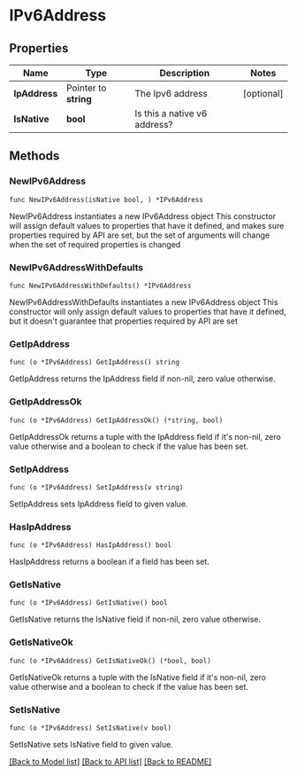 # IPv6Address

## Properties

Name | Type | Description | Notes
------------ | ------------- | ------------- | -------------
**IpAddress** | Pointer to **string** | The Ipv6 address | [optional] 
**IsNative** | **bool** | Is this a native v6 address? | 

## Methods

### NewIPv6Address

`func NewIPv6Address(isNative bool, ) *IPv6Address`

NewIPv6Address instantiates a new IPv6Address object
This constructor will assign default values to properties that have it defined,
and makes sure properties required by API are set, but the set of arguments
will change when the set of required properties is changed

### NewIPv6AddressWithDefaults

`func NewIPv6AddressWithDefaults() *IPv6Address`

NewIPv6AddressWithDefaults instantiates a new IPv6Address object
This constructor will only assign default values to properties that have it defined,
but it doesn't guarantee that properties required by API are set

### GetIpAddress

`func (o *IPv6Address) GetIpAddress() string`

GetIpAddress returns the IpAddress field if non-nil, zero value otherwise.

### GetIpAddressOk

`func (o *IPv6Address) GetIpAddressOk() (*string, bool)`

GetIpAddressOk returns a tuple with the IpAddress field if it's non-nil, zero value otherwise
and a boolean to check if the value has been set.

### SetIpAddress

`func (o *IPv6Address) SetIpAddress(v string)`

SetIpAddress sets IpAddress field to given value.

### HasIpAddress

`func (o *IPv6Address) HasIpAddress() bool`

HasIpAddress returns a boolean if a field has been set.

### GetIsNative

`func (o *IPv6Address) GetIsNative() bool`

GetIsNative returns the IsNative field if non-nil, zero value otherwise.

### GetIsNativeOk

`func (o *IPv6Address) GetIsNativeOk() (*bool, bool)`

GetIsNativeOk returns a tuple with the IsNative field if it's non-nil, zero value otherwise
and a boolean to check if the value has been set.

### SetIsNative

`func (o *IPv6Address) SetIsNative(v bool)`

SetIsNative sets IsNative field to given value.



[[Back to Model list]](../README.md#documentation-for-models) [[Back to API list]](../README.md#documentation-for-api-endpoints) [[Back to README]](../README.md)


